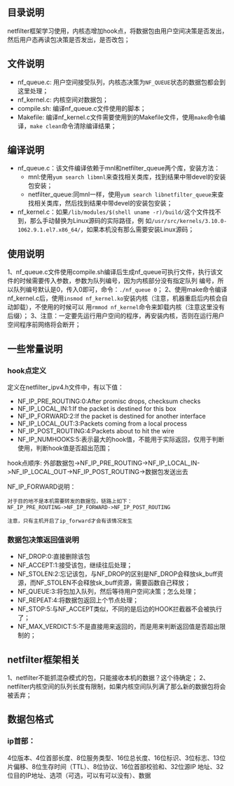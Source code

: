 ## 目录说明

netfilter框架学习使用，内核态增加hook点，将数据包由用户空间决策是否发出，然后用户态再读包决策是否发出，是否改包；

## 文件说明
- nf_queue.c: 用户空间接受队列，内核态决策为`NF_QUEUE`状态的数据包都会到这里处理；
- nf_kernel.c: 内核空间对数据包；
- compile.sh: 编译nf_queue.c文件使用的脚本；
- Makefile: 编译nf_kernel.c文件需要使用到的Makefile文件，使用`make`命令编译，`make clean`命令清除编译结果；

## 编译说明
- nf_queue.c：该文件编译依赖于mnl和netfilter_queue两个库，安装方法：
  - mnl:使用`yum search libmnl`来查找相关类库，找到结果中带devel的安装包安装；
  - netfilter_queue:同mnl一样，使用`yum search libnetfilter_queue`来查找相关类库，然后找到结果中带devel的安装包安装；
- nf_kernel.c：如果`/lib/modules/$(shell uname -r)/build/`这个文件找不到，那么手动替换为Linux源码的实际路径，例
如`/usr/src/kernels/3.10.0-1062.9.1.el7.x86_64/`，如果本机没有那么需要安装Linux源码；


## 使用说明
1、nf_queue.c文件使用compile.sh编译后生成nf_queue可执行文件，执行该文件的时候需要传入参数，参数为队列编号，因为内核部分没有指定队列
编号，所以队列编号默认是0，传入0即可，命令：`./nf_queue 0`；
2、使用make命令编译nf_kernel.c后，使用`insmod nf_kernel.ko`安装内核（注意，机器重启后内核会自动卸载），不使用的时候可以
用`rmmod nf_kernel`命令来卸载内核（注意这里没有后缀）；
3、注意：一定要先运行用户空间的程序，再安装内核，否则在运行用户空间程序前网络将会断开；

## 一些常量说明
### hook点定义
定义在netfilter_ipv4.h文件中，有以下值：
- NF_IP_PRE_ROUTING:0:After promisc drops, checksum checks
- NF_IP_LOCAL_IN:1:If the packet is destined for this box
- NF_IP_FORWARD:2:If the packet is destined for another interface
- NF_IP_LOCAL_OUT:3:Packets coming from a local process
- NF_IP_POST_ROUTING:4:Packets about to hit the wire
- NF_IP_NUMHOOKS:5:表示最大的hook值，不能用于实际返回，仅用于判断使用，判断hook值是否超出范围；

hook点顺序:
外部数据包->NF_IP_PRE_ROUTING->NF_IP_LOCAL_IN->NF_IP_LOCAL_OUT->NF_IP_POST_ROUTING->数据包发送出去


NF_IP_FORWARD说明：
```
对于目的地不是本机需要转发的数据包，链路上如下：
NF_IP_PRE_ROUTING->NF_IP_FORWARD->NF_IP_POST_ROUTING

注意，只有主机开启了ip_forward才会有该情况发生
```

### 数据包决策返回值说明
- NF_DROP:0:直接删除该包
- NF_ACCEPT:1:接受该包，继续往后处理；
- NF_STOLEN:2:忘记该包，与NF_DROP的区别是NF_DROP会释放sk_buff资源，而NF_STOLEN不会释放sk_buff资源，需要函数自己释放；
- NF_QUEUE:3:将包加入队列，然后等待用户空间决策；怎么处理；
- NF_REPEAT:4:将数据包返回上个节点处理；
- NF_STOP:5:与NF_ACCEPT类似，不同的是后边的HOOK拦截器不会被执行了；
- NF_MAX_VERDICT:5:不是直接用来返回的，而是用来判断返回值是否超出限制的；


## netfilter框架相关
1、netfilter不能抓混杂模式的包，只能接收本机的数据？这个待确定；
2、netfilter内核空间的队列长度有限制，如果内核空间队列满了那么新的数据包将会被丢弃；

## 数据包格式
### ip首部：
4位版本、4位首部长度、8位服务类型、16位总长度、16位标识、3位标志、13位片偏移、8位生存时间（TTL）、8位协议、16位首部校验和、32位源IP
地址、32位目的IP地址、选项（可选，可以有可以没有）、数据
